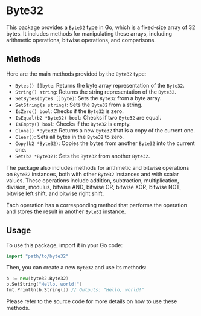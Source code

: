 # Byte32

This package provides a `Byte32` type in Go, which is a fixed-size array of 32 bytes. It includes methods for manipulating these arrays, including arithmetic operations, bitwise operations, and comparisons.

## Methods

Here are the main methods provided by the `Byte32` type:

- `Bytes() []byte`: Returns the byte array representation of the `Byte32`.
- `String() string`: Returns the string representation of the `Byte32`.
- `SetBytes(bytes []byte)`: Sets the `Byte32` from a byte array.
- `SetString(s string)`: Sets the `Byte32` from a string.
- `IsZero() bool`: Checks if the `Byte32` is zero.
- `IsEqual(b2 *Byte32) bool`: Checks if two `Byte32` are equal.
- `IsEmpty() bool`: Checks if the `Byte32` is empty.
- `Clone() *Byte32`: Returns a new `Byte32` that is a copy of the current one.
- `Clear()`: Sets all bytes in the `Byte32` to zero.
- `Copy(b2 *Byte32)`: Copies the bytes from another `Byte32` into the current one.
- `Set(b2 *Byte32)`: Sets the `Byte32` from another `Byte32`.

The package also includes methods for arithmetic and bitwise operations on `Byte32` instances, both with other `Byte32` instances and with scalar values. These operations include addition, subtraction, multiplication, division, modulus, bitwise AND, bitwise OR, bitwise XOR, bitwise NOT, bitwise left shift, and bitwise right shift.

Each operation has a corresponding method that performs the operation and stores the result in another `Byte32` instance.

## Usage

To use this package, import it in your Go code:

```go
import "path/to/byte32"
```

Then, you can create a new `Byte32` and use its methods:

```go
b := new(byte32.Byte32)
b.SetString("Hello, world!")
fmt.Println(b.String()) // Outputs: "Hello, world!"
```

Please refer to the source code for more details on how to use these methods.
